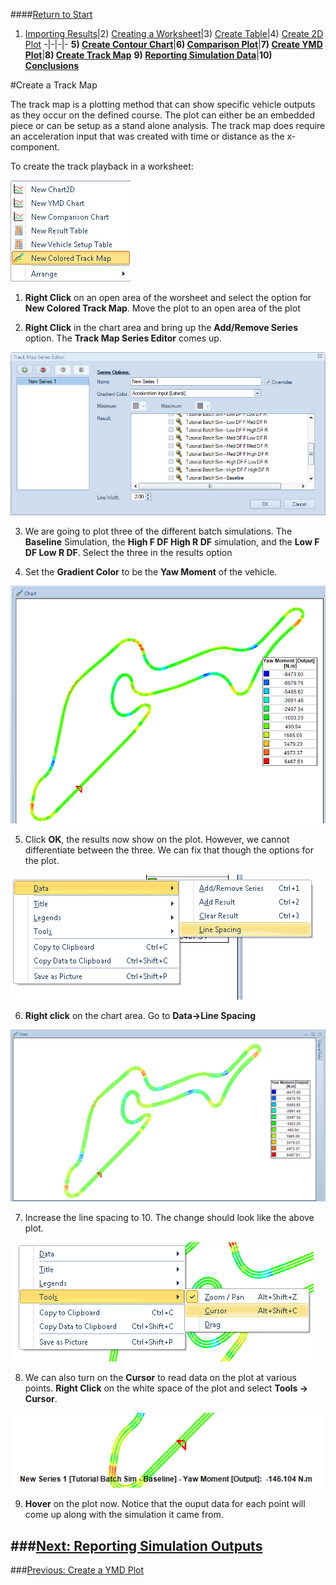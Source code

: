 ####[Return to Start](1_Tutorial_3.md)

1) [Importing Results](2_Importing_Results.md)|2) [Creating a Worksheet](3_Create_Worksheet.md)|3) [Create Table](4_CreateTable.md)|4) [Create 2D Plot](5_2DChart.md)
-|-|-|-
__5) [Create Contour Chart](6_ContourChart.md)__|__6) [Comparison Plot](7_CompPlot.md)__|__7) [Create YMD Plot](8_YMDPlot.md)__|__8) [Create Track Map](9_TrackMap.md)__
__9) [Reporting Simulation Data](10_SimReport.md)__|__10) [Conclusions](11_Conclusion.md)__

#Create a Track Map

The track map is a plotting method that can show specific vehicle outputs as they occur on the defined course. The plot can either be an embedded piece or can be setup as a stand alone analysis. The track map does require an acceleration input that was created with time or distance as the x-component.

To create the track playback in a worksheet:

![New Map](../img/new_track_map.png)

1) __Right Click__ on an open area of the worsheet and select the option for __New Colored Track Map__. Move the plot to an open area of the plot

2) __Right Click__ in the chart area and bring up the __Add/Remove Series__ option. The __Track Map Series Editor__ comes up.

![track editor](../img/track_editor.png)

3) We are going to plot three of the different batch simulations. The __Baseline__ Simulation, the __High F DF High R DF__ simulation, and the __Low F DF Low R DF__. Select the three in the results option

4) Set the __Gradient Color__ to be the __Yaw Moment__ of the vehicle.

![Track Result](../img/track_result.png)

5) Click __OK__, the results now show on the plot. However, we cannot differentiate between the three. We can fix that though the options for the plot.

![Line Space](../img/line_space.png)

6) __Right click__ on the chart area. Go to __Data->Line Spacing__

![Map Space](../img/map_space.png)

7) Increase the line spacing to 10. The change should look like the above plot.

![Cursor](../img/cursor.png)

8) We can also turn on the __Cursor__ to read data on the plot at various points. __Right Click__ on the white space of the plot and select __Tools -> Cursor__.

![Cursor Output](../img/cursor_output.png)

9) __Hover__ on the plot now. Notice that the ouput data for each point will come up along with the simulation it came from.

###[Next: Reporting Simulation Outputs](10_SimReport.md)
---
###[Previous: Create a YMD Plot](8_YMDPlot.md)